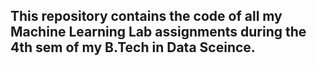 ## This repository contains the code of all my Machine Learning Lab assignments during the 4th sem of my B.Tech in Data Sceince.
